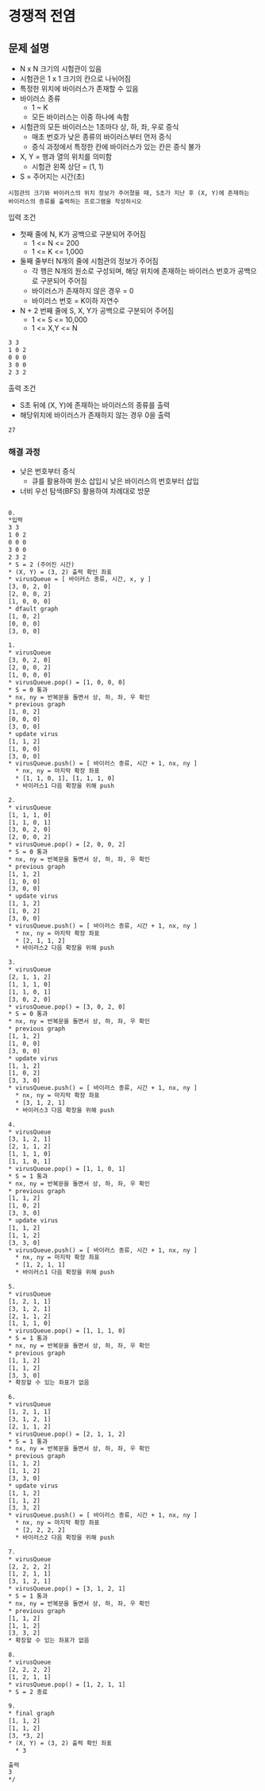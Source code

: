# 경쟁적 전염

## 문제 설명

* N x N 크기의 시험관이 있음
* 시험관은 1 x 1 크기의 칸으로 나뉘어짐
* 특정한 위치에 바이러스가 존재할 수 있음
* 바이러스 종류
  * 1 ~ K
  * 모든 바이러스는 이중 하나에 속함
* 시험관의 모든 바이러스는 1초마다 상, 하, 좌, 우로 증식
  * 매초 번호가 낮은 종류의 바이러스부터 먼저 증식
  * 증식 과정에서 특정한 칸에 바이러스가 있는 칸은 증식 불가
* X, Y = 행과 열의 위치를 의미함
  * 시험관 왼쪽 상단 = (1, 1)
* S = 주어지는 시간(초)

`시험관의 크기와 바이러스의 위치 정보가 주어졌을 때, S초가 지난 후 (X, Y)에 존재하는 바이러스의 종류를 출력하는 프로그램을 작성하시오`

입력 조건

* 첫째 줄에 N, K가 공백으로 구분되어 주어짐
  * 1 <= N <= 200
  * 1 <= K <= 1,000
* 둘째 줄부터 N개의 줄에 시험관의 정보가 주어짐
  * 각 행은 N개의 원소로 구성되며, 해당  위치에 존재하는 바이러스 번호가 공백으로 구분되어 주어짐
  * 바이러스가 존재하지 않은 경우 = 0
  * 바이러스 번호 = K이하 자연수
* N + 2 번째 줄에 S, X, Y가 공백으로 구분되어 주어짐
  * 1 <= S <= 10,000
  * 1 <= X,Y <= N

```txt
3 3
1 0 2
0 0 0
3 0 0
2 3 2
```

출력 조건

* S초 뒤에 (X, Y)에 존재하는 바이러스의 종류를 출력
* 해당위치에 바이러스가 존재하지 않는 경우 0을 출력

```txt
27
```

### 해결 과정

* 낮은 번호부터 증식
  * 큐를 활용하여 원소 삽입시 낮은 바이러스의 번호부터 삽입
* 너비 우선 탐색(BFS) 활용하여 차례대로 방문

```txt

0.
*입력
3 3
1 0 2
0 0 0
3 0 0
2 3 2
* S = 2 (주어진 시간)
* (X, Y) = (3, 2) 출력 확인 좌표 
* virusQueue = [ 바이러스 종류, 시간, x, y ]
[3, 0, 2, 0]
[2, 0, 0, 2]
[1, 0, 0, 0]
* dfault graph
[1, 0, 2]
[0, 0, 0]
[3, 0, 0]

1.
* virusQueue
[3, 0, 2, 0]
[2, 0, 0, 2]
[1, 0, 0, 0]
* virusQueue.pop() = [1, 0, 0, 0]
* S = 0 통과
* nx, ny = 반복문을 돌면서 상, 하, 좌, 우 확인
* previous graph
[1, 0, 2]
[0, 0, 0]
[3, 0, 0]
* update virus
[1, 1, 2]
[1, 0, 0]
[3, 0, 0]
* virusQueue.push() = [ 바이러스 종류, 시간 + 1, nx, ny ]
  * nx, ny = 마지막 확장 좌표
  * [1, 1, 0, 1], [1, 1, 1, 0]
  * 바이러스1 다음 확장을 위해 push

2.
* virusQueue
[1, 1, 1, 0]
[1, 1, 0, 1]
[3, 0, 2, 0]
[2, 0, 0, 2]
* virusQueue.pop() = [2, 0, 0, 2]
* S = 0 통과
* nx, ny = 반복문을 돌면서 상, 하, 좌, 우 확인
* previous graph
[1, 1, 2]
[1, 0, 0]
[3, 0, 0]
* update virus
[1, 1, 2]
[1, 0, 2]
[3, 0, 0]
* virusQueue.push() = [ 바이러스 종류, 시간 + 1, nx, ny ]
  * nx, ny = 마지막 확장 좌표
  * [2, 1, 1, 2]
  * 바이러스2 다음 확장을 위해 push

3.
* virusQueue
[2, 1, 1, 2]
[1, 1, 1, 0]
[1, 1, 0, 1]
[3, 0, 2, 0]
* virusQueue.pop() = [3, 0, 2, 0]
* S = 0 통과
* nx, ny = 반복문을 돌면서 상, 하, 좌, 우 확인
* previous graph
[1, 1, 2]
[1, 0, 0]
[3, 0, 0]
* update virus
[1, 1, 2]
[1, 0, 2]
[3, 3, 0]
* virusQueue.push() = [ 바이러스 종류, 시간 + 1, nx, ny ]
  * nx, ny = 마지막 확장 좌표
  * [3, 1, 2, 1]
  * 바이러스3 다음 확장을 위해 push

4.
* virusQueue
[3, 1, 2, 1]
[2, 1, 1, 2]
[1, 1, 1, 0]
[1, 1, 0, 1]
* virusQueue.pop() = [1, 1, 0, 1]
* S = 1 통과
* nx, ny = 반복문을 돌면서 상, 하, 좌, 우 확인
* previous graph
[1, 1, 2]
[1, 0, 2]
[3, 3, 0]
* update virus
[1, 1, 2]
[1, 1, 2]
[3, 3, 0]
* virusQueue.push() = [ 바이러스 종류, 시간 + 1, nx, ny ]
  * nx, ny = 마지막 확장 좌표
  * [1, 2, 1, 1]
  * 바이러스1 다음 확장을 위해 push

5.
* virusQueue
[1, 2, 1, 1]
[3, 1, 2, 1]
[2, 1, 1, 2]
[1, 1, 1, 0]
* virusQueue.pop() = [1, 1, 1, 0]
* S = 1 통과
* nx, ny = 반복문을 돌면서 상, 하, 좌, 우 확인
* previous graph
[1, 1, 2]
[1, 1, 2]
[3, 3, 0]
* 확장할 수 있는 좌표가 없음

6.
* virusQueue
[1, 2, 1, 1]
[3, 1, 2, 1]
[2, 1, 1, 2]
* virusQueue.pop() = [2, 1, 1, 2]
* S = 1 통과
* nx, ny = 반복문을 돌면서 상, 하, 좌, 우 확인
* previous graph
[1, 1, 2]
[1, 1, 2]
[3, 3, 0]
* update virus
[1, 1, 2]
[1, 1, 2]
[3, 3, 2]
* virusQueue.push() = [ 바이러스 종류, 시간 + 1, nx, ny ]
  * nx, ny = 마지막 확장 좌표
  * [2, 2, 2, 2]
  * 바이러스2 다음 확장을 위해 push

7.
* virusQueue
[2, 2, 2, 2]
[1, 2, 1, 1]
[3, 1, 2, 1]
* virusQueue.pop() = [3, 1, 2, 1]
* S = 1 통과
* nx, ny = 반복문을 돌면서 상, 하, 좌, 우 확인
* previous graph
[1, 1, 2]
[1, 1, 2]
[3, 3, 2]
* 확장할 수 있는 좌표가 없음

8.
* virusQueue
[2, 2, 2, 2]
[1, 2, 1, 1]
* virusQueue.pop() = [1, 2, 1, 1]
* S = 2 종료

9.
* final graph
[1, 1, 2]
[1, 1, 2]
[3, *3, 2]
* (X, Y) = (3, 2) 출력 확인 좌표 
  * 3

출력
3
*/

```
